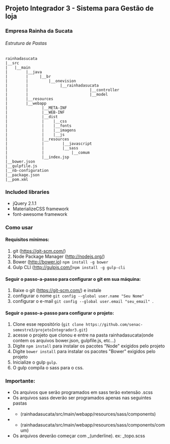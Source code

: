 ## Projeto Integrador 3 - Sistema para Gestão de loja

### Empresa Rainha da Sucata


###### Estrutura de Pastas
```
rainhadasucata
|__src
|   |__main
|        |__java
|        |     |__br
|        |         |__onevision
|        |              |__rainhadasucata
|        |                           |__controller
|        |                           |__model
|        |__resources
|        |__webapp
|               |__META-INF
|               |__WEB-INF
|               |__dist
|               |    |__css
|               |    |__fonts
|               |    |__imagens
|               |    |__js
|               |__resources
|               |        |__javascript
|               |        |__sass
|               |            |__comum
|               |__index.jsp
|__bower.json
|__gulpfile.js
|__nb-configuration
|__package.json
|__pom.xml
```

### Included libraries
- jQuery 2.1.1
- MaterializeCSS framework
- font-awesome framework

### Como usar

#### Requisitos mínimos:

1. git (https://git-scm.com/)
2. Node Package Manager (http://nodejs.org/)
3. Bower (http://bower.io) `npm install -g bower`
4. Gulp CLI (http://gulpjs.com/)`npm install -g gulp-cli`

#### Seguir o passo-a-passo para configurar o git em sua máquina:

 1. Baixe o git (https://git-scm.com/) e instale
 2. configurar o nome ` git config --global user.name "Seu Nome" `
 3. configurar o e-mail `git config --global user.email "seu_email" `.
 
#### Seguir o passo-a-passo para configurar o projeto:
 
1. Clone esse repositório (`git clone https://github.com/senac-semestre3/projetoIntegrador3.git`)
2. acesse o projeto que clonou e entre na pasta rainhadasucata(onde contem os arquivos bower.json, gulpfile.js, etc...)
3. Digite `npm install` para instalar os pacotes "Node" exigidos pelo projeto
4. Digite `bower install` para instalar os pacotes "Bower" exigidos pelo projeto
5. Inicialize o gulp `gulp`.
6. O gulp compila o sass para o css.

### Importante:
- Os arquivos que serão programados em sass terão extensão .scss
- Os arquivos sass deverão ser programados apenas nas seguintes pastas
- - (rainhadasucata/src/main/webapp/resources/sass/components)
- - (rainhadasucata/src/main/webapp/resources/sass/components/comum)
- Os arquivos deverão começar com _(underline). ex: _topo.scss
